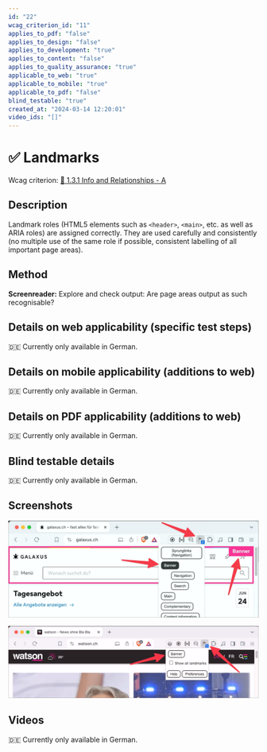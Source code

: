 ```yaml
---
id: "22"
wcag_criterion_id: "11"
applies_to_pdf: "false"
applies_to_design: "false"
applies_to_development: "true"
applies_to_content: "false"
applies_to_quality_assurance: "true"
applicable_to_web: "true"
applicable_to_mobile: "true"
applicable_to_pdf: "false"
blind_testable: "true"
created_at: "2024-03-14 12:20:01"
video_ids: "[]"
---
```


# ✅ Landmarks

Wcag criterion: [📜 1.3.1 Info and Relationships - A](..)

## Description

Landmark roles (HTML5 elements such as `<header>`, `<main>`, etc. as well as ARIA roles) are assigned correctly. They are used carefully and consistently (no multiple use of the same role if possible, consistent labelling of all important page areas).

## Method

**Screenreader:** Explore and check output: Are page areas output as such recognisable?

## Details on web applicability (specific test steps)

🇩🇪 Currently only available in German.

## Details on mobile applicability (additions to web)

🇩🇪 Currently only available in German.

## Details on PDF applicability (additions to web)

🇩🇪 Currently only available in German.

## Blind testable details

🇩🇪 Currently only available in German.

## Screenshots

![Landmarks auf Galaxus](images/landmarks-auf-galaxus.png)

![Nur ein einziges Landmark auf Watson](images/nur-ein-einziges-landmark-auf-watson.png)

## Videos

🇩🇪 Currently only available in German.
